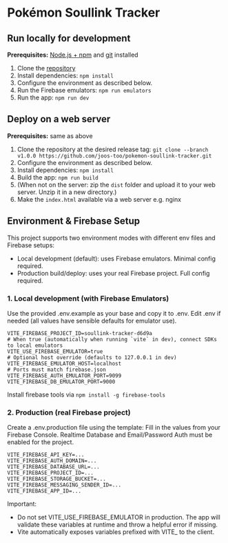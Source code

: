 # Pokémon Soullink Tracker

## Run locally for development
**Prerequisites:**  [Node.js + npm](https://nodejs.org/en/download/) and [git](https://git-scm.com/downloads) installed

1. Clone the [repository](https://github.com/joos-too/pokemon-soullink-tracker.git)
2. Install dependencies:
   `npm install`
3. Configure the environment as described below.
4. Run the Firebase emulators:
   `npm run emulators`
5. Run the app:
   `npm run dev`

## Deploy on a web server
**Prerequisites:**  same as above

1. Clone the repository at the desired release tag:
    `git clone --branch v1.0.0 https://github.com/joos-too/pokemon-soullink-tracker.git`
2. Configure the environment as described below.
3. Install dependencies:
   `npm install`
4. Build the app:
   `npm run build`
5. (When not on the server: zip the `dist` folder and upload it to your web server. Unzip it in a new directory.)
6. Make the `index.html` available via a web server e.g. nginx

## Environment & Firebase Setup

This project supports two environment modes with different env files and Firebase setups:

- Local development (default): uses Firebase emulators. Minimal config required.
- Production build/deploy: uses your real Firebase project. Full config required.

### 1. Local development (with Firebase Emulators)

Use the provided .env.example as your base and copy it to .env.
Edit .env if needed (all values have sensible defaults for emulator use).

```
VITE_FIREBASE_PROJECT_ID=soullink-tracker-d6d9a
# When true (automatically when running `vite` in dev), connect SDKs to local emulators
VITE_USE_FIREBASE_EMULATOR=true
# Optional host override (defaults to 127.0.0.1 in dev)
VITE_FIREBASE_EMULATOR_HOST=localhost
# Ports must match firebase.json
VITE_FIREBASE_AUTH_EMULATOR_PORT=9099
VITE_FIREBASE_DB_EMULATOR_PORT=9000
```

Install firebase tools via `npm install -g firebase-tools`

### 2. Production (real Firebase project)

Create a .env.production file using the template:
Fill in the values from your Firebase Console. Realtime Database and Email/Password Auth must be enabled for the project.

```
VITE_FIREBASE_API_KEY=...
VITE_FIREBASE_AUTH_DOMAIN=...
VITE_FIREBASE_DATABASE_URL=...
VITE_FIREBASE_PROJECT_ID=...
VITE_FIREBASE_STORAGE_BUCKET=...
VITE_FIREBASE_MESSAGING_SENDER_ID=...
VITE_FIREBASE_APP_ID=...
```

Important:
- Do not set VITE_USE_FIREBASE_EMULATOR in production. The app will validate these variables at runtime and throw a helpful error if missing.
- Vite automatically exposes variables prefixed with VITE_ to the client.